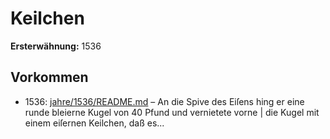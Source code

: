 # Keilchen

**Ersterwähnung:** 1536

## Vorkommen
- 1536: [jahre/1536/README.md](../jahre/1536/README.md) – An die Spive des Eiſens hing er eine
runde bleierne Kugel von 40 Pfund und vernietete vorne |
die Kugel mit einem eiſernen Keilchen, daß es...
